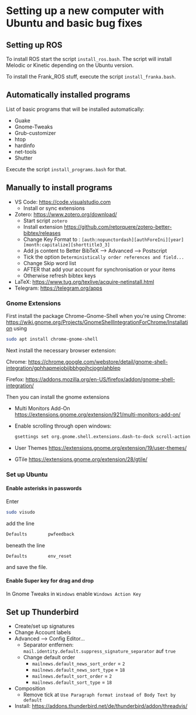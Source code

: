 # Setting up a new computer with Ubuntu and basic bug fixes

## Setting up ROS

To install ROS start the script `install_ros.bash`.
The script will install Melodic or Kinetic depending on the Ubuntu version.

To install the Frank_ROS stuff, execute the script `install_franka.bash`.

## Automatically installed programs

List of basic programs that will be installed automatically:

* Guake
* Gnome-Tweaks
* Grub-customizer
* htop
* hardinfo
* net-tools
* Shutter

Execute the script `install_programs.bash` for that.

## Manually to install programs

* VS Code: <https://code.visualstudio.com>
  * Install or sync extensions
* Zotero: <https://www.zotero.org/download/>
  * Start script `zotero`
  * Install extension <https://github.com/retorquere/zotero-better-bibtex/releases>
  * Change Key Format to : `[auth:nopunctordash][authForeIni][year][month:capitalize][shorttitle3_3]`
  * Add js content to Better BibTeX --> Advanced --> Postscript
  * Tick the option `Deterministically order references and field...`
  * Change Skip word list
  * AFTER that add your account for synchronisation or your items
  * Otherwise refresh bibtex keys
* LaTeX: <https://www.tug.org/texlive/acquire-netinstall.html>
* Telegram: <https://telegram.org/apps>

### Gnome Extensions

First install the package Chrome-Gnome-Shell when you're using Chrome: <https://wiki.gnome.org/Projects/GnomeShellIntegrationForChrome/Installation> using

````bash
sudo apt install chrome-gnome-shell
````

Next install the necessary browser extension:

Chrome: <https://chrome.google.com/webstore/detail/gnome-shell-integration/gphhapmejobijbbhgpjhcjognlahblep>

Firefox:
<https://addons.mozilla.org/en-US/firefox/addon/gnome-shell-integration/>

Then you can install the gnome extensions

* Multi Monitors Add-On <https://extensions.gnome.org/extension/921/multi-monitors-add-on/>
* Enable scrolling through open windows:
  
  ````bash
  gsettings set org.gnome.shell.extensions.dash-to-dock scroll-action 'cycle-windows'
  ````

* User Themes <https://extensions.gnome.org/extension/19/user-themes/>
* GTile <https://extensions.gnome.org/extension/28/gtile/>

### Set up Ubuntu

#### Enable asterisks in passwords

Enter

````bash
sudo visudo
````

add the line

````bash
Defaults        pwfeedback
````

beneath the line

````bash
Defaults        env_reset
````

and save the file.

#### Enable Super key for drag and drop

In Gnome Tweaks in `Windows` enable `Windows Action Key`

## Set up Thunderbird

* Create/set up signatures
* Change Account labels
* Advanced --> Config Editor...
  * Separator entfernen: `mail.identity.default.suppress_signature_separator` auf `true`
  * Change default order
    * `mailnews.default_news_sort_order` = `2`
    * `mailnews.default_news_sort_type` =  `18`
    * `mailnews.default_sort_order` = `2`
    * `mailnews.default_sort_type` = `18`
* Composition
  * Remove tick at `Use Paragraph format instead of Body Text by default`
* Install: <https://addons.thunderbird.net/de/thunderbird/addon/threadvis/>

